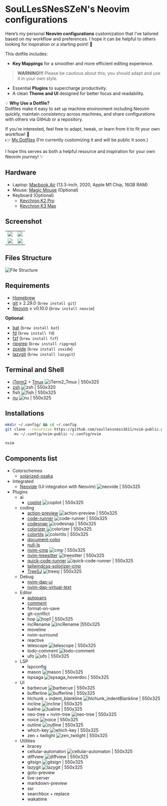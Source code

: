 # SouLLesSNesSZeN's Neovim configurations
Here’s my personal **Neovim configurations** customization that I’ve tailored based on my workflow and preferences. I hope it can be helpful to others looking for inspiration or a starting point! 🚀

This dotfile includes:

- **Key Mappings** for a smoother and more efficient editing experience.
> **WARNING!!!**
> Please be cautious about this; you should adapt and use it in your own style.
- Essential **Plugins** to supercharge productivity.
- A clean **Theme and UI** designed for better focus and readability.


💡 **Why Use a Dotfile?**  
Dotfiles make it easy to set up machine environment including Neovim quickly, maintain consistency across machines, and share configurations with others via GitHub or a repository.

If you’re interested, feel free to adapt, tweak, or learn from it to fit your own workflow! 🎊  
👉 [My Dotfiles](https://github.com/soullessness1611/dotfiles-zen-macos) (I’m currently customizing it and will be public it soon.)

I hope this serves as both a helpful resource and inspiration for your own Neovim journey! ✨

##  Hardware
- Laptop: [Macbook Air](https://www.apple.com/macbook-air/) (13.3-inch, 2020, Apple M1 Chip, 16GB RAM)
- Mouse: [Magic Mouse](https://www.apple.com/th-en/shop/product/MXK53ZA/A/magic-mouse-usb%E2%80%91c-white-multi-touch-surface?fnode=90e9bfec3403e18e4a7721c64d7f67b4f3110412925cec7935ea474c2ff39464622d157d66a84d3d40a6792e406a7993fe63ea2fb8b3baa488bb1fa3bc0ed5991f361fe76756da9fe2e0cb769090d2a529574caafaf4ff60d78549ede16044dc792389f6b98b3200756145732d0a3d05) (Optional)
- Keyboard (Optional)
	- [Keychron K2 Pro](https://www.keychron.co.th/products/keychron-k2-pro-qmk-via-wireless-mechanical-keyboard?srsltid=AfmBOorPPsshLcxmCysRD-l9S0UDuUJwJtEbnHhnu0mqXSJ4HXsHkCqm)
	- [Keychron K3 Max](https://www.keychron.co.th/products/keychron-k3-max-qmk-via-wireless-custom-mechanical-keyboard?srsltid=AfmBOoqdko_2Q5-Aasa9IjklPZukCABDBLXWdOoHyKPNeBjC8nCx-tBI)
## Screenshot
<table width="100%">
  <tr>
  </tr>
  <tr>
    <td width="50%">
      <img src="https://github.com/soullessness1611/nvim-public/blob/main/images/image02.png?raw=true" />
    </td>
    <td width="50%">
      <img src="https://github.com/soullessness1611/nvim-public/blob/main/images/image04.png?raw=true" />
    </td>
  </tr>
  <tr>
  </tr>
  <tr>
    <td width="50%">
      <img src="https://github.com/soullessness1611/nvim-public/blob/main/images/image05.png?raw=true"/>
    </td>
    <td width="50%">
      <img src="https://github.com/soullessness1611/nvim-public/blob/main/images/image06.png?raw=true" />
    </td>
  </tr>
</table>

## Files Structure
![File Structure](./images/image07.png)
## Requirements
* [Homebrew](https://brew.sh/)
* [git](https://git-scm.com/) ≥ 2.29.0 (`brew install git`)
* [Neovim](https://github.com/neovim/neovim/wiki/Installing-Neovim) ≥ v0.10.0 (`brew install neovim`)

**Optional**:
* [bat](https://github.com/sharkdp/bat) (`brew install bat`)
* [fd](https://github.com/sharkdp/fd) (`brew install fd`)
* [fzf](https://github.com/junegunn/fzf) (`brew install fzf`)
* [ripgrep](https://github.com/BurntSushi/ripgrep) (`brew install ripgrep`)
* [zoxide](https://github.com/ajeetdsouza/zoxide) (`brew install zoxide`)
* [lazygit](https://github.com/jesseduffield/lazygit) (`brew install lazygit`)
## Terminal and Shell
- [iTerm2](https://iterm2.com/) + [Tmux](https://github.com/tmux/tmux)
![iTerm2_Tmux | 550x325](./images/iTerm2_Tmux.png)
- [zsh](https://github.com/ohmyzsh/ohmyzsh)
![zsh | 550x320](./images/zsh.png)
- fish
![fish | 550x325](./images/fish.png)
- [nu](https://www.nushell.sh/)
![nu | 550x325](./images/nu.png)
## Installations
```zsh
mkdir ~/.config/ && cd ~/.config
git clone --recursive https://github.com/soullessness1611/nvim-public.git && \
	mv ~/.config/nvim-public ~/.config/nvim

nvim
```
## Components list
- Colorschemes
	- [solarized-osaka](https://github.com/craftzdog/solarized-osaka.nvim)
- Integrated
	- [Neovide](https://github.com/neovide/neovide) (UI integration with Neovim)
	![neovide | 550x325](./images/neovide.png)
- Plugins
	- ai
		- [copilot](https://github.com/zbirenbaum/copilot.lua)
		![copilot | 550x325](./images/copilot.png)
	- coding
		- [action-preview](https://github.com/aznhe21/actions-preview.nvim)
		![action-preview | 550x325](./images/code-action-preview.png)
		- [code-runner](https://github.com/CRAG666/code_runner.nvim)
		![code-runner | 550x325](./images/code-runner.png)
		- [codesnap](https://github.com/mistricky/codesnap.nvim)
		![codesnap | 550x325](./images/codesnap1.png)
		- [colorizer](https://neovimcraft.com/plugin/NvChad/nvim-colorizer.lua/)
		![colorizer | 550x325](./images/colorizer.png)
		- [colortils](https://github.com/max397574/colortils.nvim)
		![colortils | 550x325](./images/colortils.png)
		- [document-color](https://github.com/mrshmllow/document-color.nvim)
		- [null-ls](https://github.com/jose-elias-alvarez/null-ls.nvim)
		- [nvim-cmp](https://github.com/hrsh7th/nvim-cmp)
		![cmp | 550x325](./images/cmp.png)
		- [nvim-treesitter](https://github.com/nvim-treesitter/nvim-treesitter)
		![treesitter | 550x325](./images/treesitter.png)
		- [quick-code-runner](https://github.com/jellydn/quick-code-runner.nvim)
		![quick-code-runner | 550x325](./images/quick-code-runner.png)
		- [tailwindcss-solorizer-cmp](https://github.com/roobert/tailwindcss-colorizer-cmp.nvim)
		- [TreeSJ](https://github.com/Wansmer/treesj)
		![treesj | 550x325](./images/treesj.png)
	- Debug
		- [nvim-dap-ui](https://github.com/rcarriga/nvim-dap-ui)
		- [nvim-dap-virtual-text](https://github.com/rcarriga/nvim-dap-virtual-text)
	- Editor
		- [autopairs](https://github.com/windwp/nvim-autopairs)
		- [comment](https://github.com/numToStr/Comment.nvim)
		- format-on-save
		- git-conflict
		- hop
		![hop1 | 550x325](./images/hop1.png)
		- incRename
		![incRename |550x325](./images/incRename.png)
		- moveline
		- nvim-surround
		- reactive
		- telescope
		![telescope | 550x325](./images/telescope.png)
		- todo-comment
		![todo-comment](./images/todo-comment.png)
		- ufo
		![ufo | 550x325](./images/ufo.png)
	- LSP
		- lspconfig
		- mason
		![mason | 550x325](./images/mason.png)
		- lspsaga
		![lspsaga_hoverdoc | 550x325](./images/lspsaga_hover_doc.png)
	- UI
		- barbecue
		![barbecue | 550x325](./images/barbecue.png)
		- bufferline
		![bufferline | 550x325](./images/bufferline.png)
		- hlchunk + indent_blankline
		![hlchunk_indentBlankline | 550x325](./images/hlchunk.png)
		- incline
		![incline | 550x325](./images/incline.png)
		- lualine
		![lualine | 550x325](./images/lualine.png)
		- neo-tree + nvim-tree
		![neo-tree | 550x325](./images/neo-tree.png)
		- noice
		![noice | 550x325](./images/noice.png)
		- outline
		![outline | 550x325](./images/outline.png)
		- which-key
		![which-key | 550x325](./images/which-key.png)
		- zen + twilight
		![zen_twilight | 550x325](./images/zen-twilight.png)
	- Utilities
		- bracey
		- cellular-automaton
		![cellular-automaton | 550x325](./images/cellular-automaton.png)
		- diffview
		![diffview | 550x325](./images/diffview.png)
		- gitsign
		![gitsign | 550x325](./images/gitsign.png)
		- lazygit
		![lazygit | 550x325](./images/lazygit.png)
		- goto-preview
		- live-server
		- markdown-preview
		- ssr
		- searchbox + replace
		- wakatime